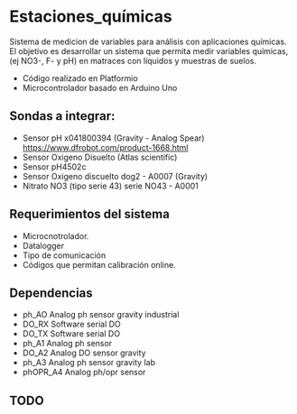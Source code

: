 # Estaciones_químicas

Sistema de medicion de variables para análisis con aplicaciones químicas. El objetivo es desarrollar un sistema que permita medir variables químicas, (ej NO3-, F- y pH) en matraces con líquidos y muestras de suelos.

- Código realizado en Platformio
- Microcontrolador basado en Arduino Uno

## Sondas a integrar:
- Sensor pH x041800394 (Gravity - Analog Spear) https://www.dfrobot.com/product-1668.html
- Sensor Oxigeno Disuelto (Atlas scientific) 
- Sensor pH4502c
- Sensor Oxigeno discuelto dog2 - A0007 (Gravity)
- Nitrato NO3 (tipo serie 43) serie NO43 - A0001

## Requerimientos del sistema

- Microcnotrolador.
- Datalogger
- Tipo de comunicación
- Códigos que permitan calibración online.

## Dependencias
- ph_AO Analog   ph sensor gravity industrial
- DO_RX Software serial DO 
- DO_TX Software serial DO 
- ph_A1 Analog   ph sensor 
- DO_A2 Analog   DO sensor gravity
- ph_A3 Analog   ph sensor gravity lab
- phOPR_A4 Analog ph/opr sensor


## TODO